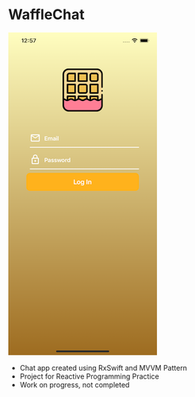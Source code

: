 # WaffleChat
![이미지](https://github.com/IMSEONGJUN/WaffleChat/blob/master/WaffleChat/screenshot/WaffleChat.png?raw=true)
- Chat app created using RxSwift and MVVM Pattern
- Project for Reactive Programming Practice
- Work on progress, not completed
